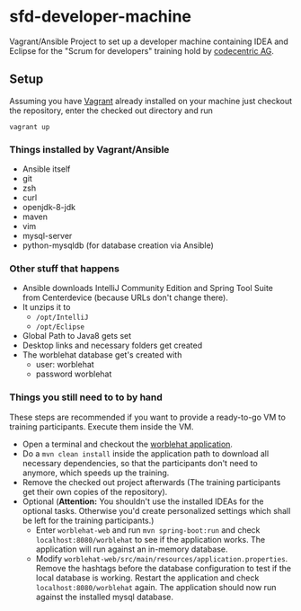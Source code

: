 # sfd-developer-machine
Vagrant/Ansible Project to set up a developer machine containing IDEA and Eclipse for the "Scrum for developers" training hold by [codecentric AG](https://www.codecentric.de).

## Setup
Assuming you have [Vagrant](https://www.vagrantup.com/) already installed on your machine just checkout the repository, enter the checked out directory and run

```vagrant up```

### Things installed by Vagrant/Ansible
  * Ansible itself
  * git
  * zsh
  * curl
  * openjdk-8-jdk
  * maven
  * vim
  * mysql-server
  * python-mysqldb (for database creation via Ansible)

### Other stuff that happens
  * Ansible downloads IntelliJ Community Edition and Spring Tool Suite from Centerdevice (because URLs don't change there).
  * It unzips it to
    * ```/opt/IntelliJ```
    * ```/opt/Eclipse```
  * Global Path to Java8 gets set
  * Desktop links and necessary folders get created
  * The worblehat database get's created with
    * user: worblehat
    * password worblehat

### Things you still need to to by hand
These steps are recommended if you want to provide a ready-to-go VM to training participants. Execute them inside the VM.
  * Open a terminal and checkout the [worblehat application](https://github.com/scrum-for-developers/worblehat).
  * Do a ```mvn clean install``` inside the application path to download all necessary dependencies, so that the participants don't need to anymore, which speeds up the training.
  * Remove the checked out project afterwards (The training participants get their own copies of the repository).
  * Optional (**Attention:** You shouldn't use the installed IDEAs for the optional tasks. Otherwise you'd create personalized settings which shall be left for the training participants.)
    * Enter ```worblehat-web``` and run ```mvn spring-boot:run``` and check ```localhost:8080/worblehat``` to see if the application works. The application will run against an in-memory database.
    * Modify ```worblehat-web/src/main/resources/application.properties```.
    Remove the hashtags before the database configuration to test if the local database is working. Restart the application and check  ```localhost:8080/worblehat``` again. The application should now run against the installed mysql database.
